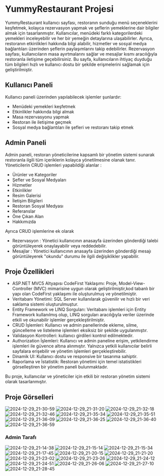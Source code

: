 # YummyRestaurant Projesi
YummyRestaurant kullanıcı sayfası, restoranın sunduğu menü seçeneklerini keşfetmek, kolayca rezervasyon yapmak ve şeflerin yemeklerine dair bilgiler almak için tasarlanmıştır. Kullanıcılar, menüdeki farklı kategorilerdeki yemekleri inceleyebilir ve her bir yemeğin detaylarına ulaşabilirler. Ayrıca, restoranın etkinlikleri hakkında bilgi alabilir, hizmetler ve sosyal medya bağlantıları üzerinden şeflerin paylaşımlarını takip edebilirler. Rezervasyon sayfası, kullanıcıların masa ayırtmalarını sağlar ve mesajlar kısmı aracılığıyla restoranla iletişime geçebilirsiniz. Bu sayfa, kullanıcıların ihtiyaç duyduğu tüm bilgileri hızlı ve kullanıcı dostu bir şekilde erişmelerini sağlamak için geliştirilmiştir.


## Kullanıcı Paneli
Kullanıcı paneli üzerinden yapılabilecek işlemler şunlardır:
- Menüdeki yemekleri keşfetmek
- Etkinlikler hakkında bilgi almak
- Masa rezervasyonu yapmak
- Restoran ile iletişime geçmek
- Sosyal medya bağlantıları ile şefleri ve restoranı takip etmek
  
## Admin Paneli
Admin paneli, restoran yöneticilerine kapsamlı bir yönetim sistemi sunarak restoranla ilgili tüm içeriklerin kolayca yönetilmesine olanak tanır. 
Yöneticilerin CRUD işlemleri yapabildiği alanlar : 
- Ürünler ve Kategoriler 
- Şefler ve Sosyal Medyaları 
- Hizmetler 
- Etkinlikler 
- Resim Galerisi
- İletişim Bilgileri
- Restoran Sosyal Medyası
- Referanslar
- Öne Çıkan Alan
- Hakkımızda

Ayrıca CRUD işlemlerine ek olarak
- Rezervasyon : Yönetici kullanıcının anasayfa üzerinden gönderdiği talebi görüntüleyerek onaylayabilir veya reddedebilir. 
- Mesajlar : Yönetici kullanıcının anasayfa üzerinden gönderdiği mesajı görüntüleyerek "okundu" durumu ile ilgili değişiklikler yapabilir.
  
## Proje Özellikleri
- ASP.NET MVC5 Altyapısı CodeFirst Yaklaşımı: Proje, Model-View-Controller (MVC) mimarisine uygun olarak geliştirilmiştir,kod tabanlı bir yapı olan CodeFirst yaklaşımı ile oluşturulmuş ve yönetilmiştir.
- Veritabanı Yönetimi: SQL Server kullanılarak güvenilir ve hızlı bir veri saklama sistemi oluşturulmuştur.
- Entity Framework ve LINQ Sorguları: Veritabanı işlemleri için Entity Framework kullanılmış olup, LINQ sorguları aracılığıyla veriler üzerinde etkili ve okunabilir işlemler gerçekleştirilmiştir.
- CRUD İşlemleri: Kullanıcı ve admin panellerinde ekleme, silme, güncelleme ve listeleme işlemleri eksiksiz bir şekilde uygulanmıştır.
- Validasyon Kontrolleri: kullanıcı girdileri kontrol edilmektedir.
- Authorization İşlemleri: Kullanıcı ve admin paneline erişim, yetkilendirme işlemleri ile güvence altına alınmıştır. Yalnızca yetkili kullanıcılar belirli sayfalara erişebilir ve yönetim işlemleri gerçekleştirebilir.
- Dinamik UI: Kullanıcı dostu ve responsive bir tasarıma sahiptir.
- Raporlama ve İstatistik: Restoran yönetimi için temel istatistikleri görselleştiren bir yönetim paneli bulunmaktadır.

Bu proje, kullanıcılar ve yöneticiler için etkili bir restoran yönetim sistemi olarak tasarlanmıştır. 


## Proje Görselleri
![2024-12-29_21-30-59](https://github.com/user-attachments/assets/77842fb8-51df-4327-ba1a-1dadbe180c27)
![2024-12-29_21-31-20](https://github.com/user-attachments/assets/7a345885-151c-4877-8ba3-c4b878f5d662)
![2024-12-29_21-32-18](https://github.com/user-attachments/assets/0a26abb2-fcd4-48cb-8da8-c4ee23b980f8)
![2024-12-29_21-32-46](https://github.com/user-attachments/assets/8edd7341-cb99-4b9c-a95b-914ea9bb33be)
![2024-12-29_21-35-34](https://github.com/user-attachments/assets/e2343c8a-ad73-4787-9ed4-606ef790fb54)
![2024-12-29_21-35-51](https://github.com/user-attachments/assets/197dc3aa-f2e0-4d0e-8262-6324c005430c)
![2024-12-29_21-36-09](https://github.com/user-attachments/assets/0e8eed17-11d5-4c5a-a899-98725b33f5b0)
![2024-12-29_21-36-25](https://github.com/user-attachments/assets/6d4ce429-46db-47ef-b90c-05ffb0f5edaf)
![2024-12-29_21-36-40](https://github.com/user-attachments/assets/2d68a90b-af0d-4cd6-acbe-348ae3971552)
![2024-12-29_21-36-59](https://github.com/user-attachments/assets/3b543d1e-944c-4899-82c2-5ffc1a8bb1ed)



### Admin Tarafı
![2024-12-29_21-14-38](https://github.com/user-attachments/assets/931d5699-2296-4063-a20b-46a37675c3e8)
![2024-12-29_21-15-14](https://github.com/user-attachments/assets/9d150c3a-8d84-48fc-9eb3-f00583185933)
![2024-12-29_21-15-34](https://github.com/user-attachments/assets/6e60d6cd-e3dc-45a6-a8d6-63fb34aea4c6)
![2024-12-29_21-17-45](https://github.com/user-attachments/assets/e28c7e15-56dd-498b-8e6b-a586bb24f531)
![2024-12-29_21-20-15](https://github.com/user-attachments/assets/f71eb931-a1b5-427d-9959-5d176b81986e)
![2024-12-29_21-21-20](https://github.com/user-attachments/assets/5b58351f-4e5f-4382-9569-92102b1b7cb6)
![2024-12-29_21-23-02](https://github.com/user-attachments/assets/81f7e2d2-2f99-43e6-959a-3f1e525f9a95)
![2024-12-29_21-23-26](https://github.com/user-attachments/assets/f5540639-e8d8-418f-aa54-6abc52115331)
![2024-12-29_21-24-12](https://github.com/user-attachments/assets/531c3118-a585-493c-a246-45ba94150aa1)
![2024-12-29_21-24-51](https://github.com/user-attachments/assets/2b9e6aa2-a2be-4734-81a7-e80eaa6e30e9)
![2024-12-29_21-26-06](https://github.com/user-attachments/assets/69f23a28-5c2e-4d1a-8d93-30b5a4b6a8a8)
![2024-12-29_21-27-10](https://github.com/user-attachments/assets/8c2dae96-b83a-473b-aef1-629a4df37b08)
![2024-12-29_21-28-45](https://github.com/user-attachments/assets/e6dca873-428d-45d2-b892-33bb1488fd8d)




